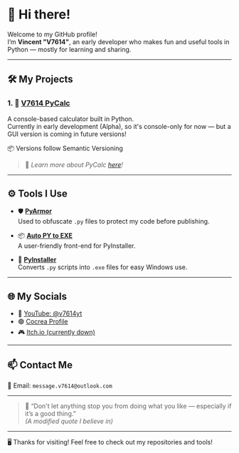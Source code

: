 # 👋 Hi there!

Welcome to my GitHub profile!  
I’m **Vincent "V7614"**, an early developer who makes fun and useful tools in Python — mostly for learning and sharing.

---

## 🛠️ My Projects

### 1. 🔢 [V7614 PyCalc](https://github.com/V7614/V7614-PyCalc)
A console-based calculator built in Python.  
Currently in early development (Alpha), so it's console-only for now — but a GUI version is coming in future versions!

📦 Versions follow Semantic Versioning

> 🧠 *Learn more about PyCalc [here](https://github.com/V7614/V7614-PyCalc)!*

---

## ⚙️ Tools I Use

- 🛡️ [**PyArmor**](https://pyarmor.dashingsoft.com/)  
  Used to obfuscate `.py` files to protect my code before publishing.

- 📦 [**Auto PY to EXE**](https://pypi.org/project/auto-py-to-exe/)  
  A user-friendly front-end for PyInstaller.

- 🧰 [**PyInstaller**](https://pypi.org/project/pyinstaller/)  
  Converts `.py` scripts into `.exe` files for easy Windows use.

---

## 🌐 My Socials

- 🎥 [YouTube: @v7614yt](https://youtube.com/@v7614yt)  
- 🟣 [Cocrea Profile](https://cocrea.world/@v7614)  
- 🎮 [Itch.io (currently down)](https://v7614.itch.io)

---

## 📫 Contact Me

📧 Email: `message.v7614@outlook.com`

---

> 💬 “Don't let anything stop you from doing what you like — especially if it’s a good thing.”  
> *(A modified quote I believe in)*

---

🖥️ Thanks for visiting! Feel free to check out my repositories and tools!
